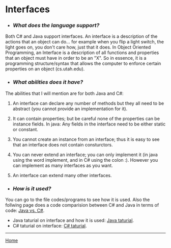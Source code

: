 # Interfaces
* ### *What does the language support?*
Both C# and Java support interfaces. An interface is a description of the actions that an object can do... for example when you flip a light switch, the light goes on, you don't care how, just that it does. In Object Oriented Programming, an Interface is a description of all functions and properties that an object must have in order to be an "X". So in essence, it is a programming structure/syntax that allows the computer to enforce certain properties on an object (cs.utah.edu). 

* ### *What abilities does it have?*
The abilities that I will mention are for both Java and C#:

1. An interface can declare any number of methods but they all need to be abstract (you cannot provide an implementation for it).

2. It can contain properties; but be careful none of the properties can be instance fields. In java: Any fields in the interface need to be either static or constant. 

3. You cannot create an instance from an interface; thus it is easy to see that an interface does not contain consturctors.

4. You can never extend an interface; you can only implement it (in java using the word implement, and in C# using the colon :). However you can implement as many interfaces as you want.

5. An interface can extend many other interfaces.

* ### *How is it used?*
You can go to the file codes/programs to see how it is used.
Also the follwing page does a code comparision between C# and Java in terms of code: [Java vs. C#](http://www.javacamp.org/javavscsharp/interface.html).
* Java taturial on interface and how it is used: [Java taturial](https://docs.oracle.com/javase/tutorial/java/concepts/interface.html).
* C# taturial on interface: [C# taturial](https://docs.microsoft.com/en-us/dotnet/articles/csharp/tour-of-csharp/interfaces).


---
[Home](../README.md)
